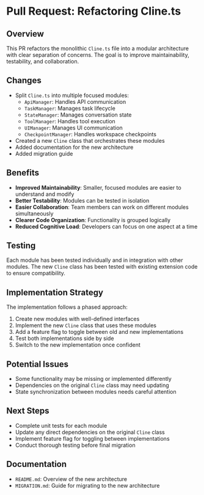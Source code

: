 # Pull Request: Refactoring Cline.ts

## Overview

This PR refactors the monolithic `Cline.ts` file into a modular architecture with clear separation of concerns. The goal is to improve maintainability, testability, and collaboration.

## Changes

- Split `Cline.ts` into multiple focused modules:
  - `ApiManager`: Handles API communication
  - `TaskManager`: Manages task lifecycle
  - `StateManager`: Manages conversation state
  - `ToolManager`: Handles tool execution
  - `UIManager`: Manages UI communication
  - `CheckpointManager`: Handles workspace checkpoints
- Created a new `Cline` class that orchestrates these modules
- Added documentation for the new architecture
- Added migration guide

## Benefits

- **Improved Maintainability**: Smaller, focused modules are easier to understand and modify
- **Better Testability**: Modules can be tested in isolation
- **Easier Collaboration**: Team members can work on different modules simultaneously
- **Clearer Code Organization**: Functionality is grouped logically
- **Reduced Cognitive Load**: Developers can focus on one aspect at a time

## Testing

Each module has been tested individually and in integration with other modules. The new `Cline` class has been tested with existing extension code to ensure compatibility.

## Implementation Strategy

The implementation follows a phased approach:

1. Create new modules with well-defined interfaces
2. Implement the new `Cline` class that uses these modules
3. Add a feature flag to toggle between old and new implementations
4. Test both implementations side by side
5. Switch to the new implementation once confident

## Potential Issues

- Some functionality may be missing or implemented differently
- Dependencies on the original `Cline` class may need updating
- State synchronization between modules needs careful attention

## Next Steps

- Complete unit tests for each module
- Update any direct dependencies on the original `Cline` class
- Implement feature flag for toggling between implementations
- Conduct thorough testing before final migration

## Documentation

- `README.md`: Overview of the new architecture
- `MIGRATION.md`: Guide for migrating to the new architecture
